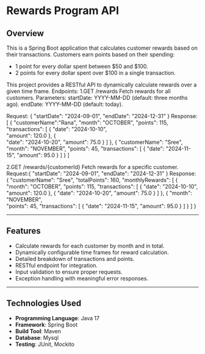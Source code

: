 # Rewards Program API

## Overview
This is a Spring Boot application that calculates customer rewards based on their transactions. Customers earn points based on their spending:
- 1 point for every dollar spent between $50 and $100.
- 2 points for every dollar spent over $100 in a single transaction.

This project provides a RESTful API to dynamically calculate rewards over a given time frame.
Endpoints:
1.GET /rewards
        Fetch rewards for all customers.
      Parameters:
        startDate: YYYY-MM-DD (default: three months ago).
        endDate: YYYY-MM-DD (default: today).

Request:
    {
        "startDate": "2024-09-01",
        "endDate": "2024-12-31"
    }
Response:
[
{
    "customerName":"Rana",
    "month": "OCTOBER",
    "points": 115,
    "transactions": [
    {
        "date": "2024-10-10",   
        "amount": 120.0
    },
    {   
    "date": "2024-10-20",
    "amount": 75.0
    }
    ]
},
{
"customerName": "Sree",
"month": "NOVEMBER",
"points": 45,
"transactions": [
    {
    "date": "2024-11-15",
    "amount": 95.0
    }
    ]
}
]

2.GET /rewards/{customerId}
          Fetch rewards for a specific customer.
    Request:{
    "startDate": "2024-09-01",
    "endDate": "2024-12-31"
    }
    Response:
    {
    "customerName": "Sree",
    "totalPoints": 160,
    "monthlyRewards": [
    {
    "month": "OCTOBER",
    "points": 115,
    "transactions": [
    {
    "date": "2024-10-10",
    "amount": 120.0
    },
    {
    "date": "2024-10-20",
    "amount": 75.0
    }
    ]
    },
    {
    "month": "NOVEMBER",    
    "points": 45,
    "transactions": [
    {
    "date": "2024-11-15",
    "amount": 95.0
    }
    ]
}
]
}


    
---


## Features
- Calculate rewards for each customer by month and in total.
- Dynamically configurable time frames for reward calculation.
- Detailed breakdown of transactions and points.
- RESTful endpoint for integration.
- Input validation to ensure proper requests.
- Exception handling with meaningful error responses.

---

## Technologies Used
- **Programming Language**: Java 17
- **Framework**: Spring Boot
- **Build Tool**: Maven
- **Database**: Mysql
- **Testing**: JUnit, Mockito


